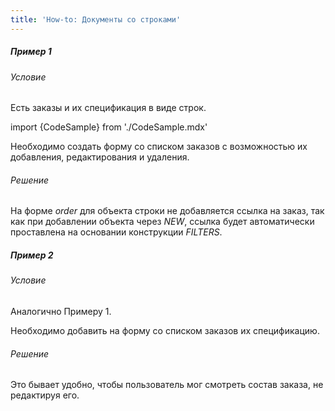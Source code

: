 ```yaml
---
title: 'How-to: Документы со строками'
---
```


##### Пример 1

###### Условие

Есть заказы и их спецификация в виде строк.

import {CodeSample} from './CodeSample.mdx'

<CodeSample url="https://ru-documentation.lsfusion.org/sample?file=UseCaseDocument&block=sample1"/>

Необходимо создать форму со списком заказов с возможностью их добавления, редактирования и удаления.

###### Решение

<CodeSample url="https://ru-documentation.lsfusion.org/sample?file=UseCaseDocument&block=solution1"/>

На форме *order* для объекта строки не добавляется ссылка на заказ, так как при добавлении объекта через *NEW*, ссылка будет автоматически проставлена на основании конструкции *FILTERS*.

##### Пример 2

###### Условие

Аналогично Примеру 1.

Необходимо добавить на форму со списком заказов их спецификацию.

###### Решение

<CodeSample url="https://ru-documentation.lsfusion.org/sample?file=UseCaseDocument&block=solution2"/>

Это бывает удобно, чтобы пользователь мог смотреть состав заказа, не редактируя его.

 
